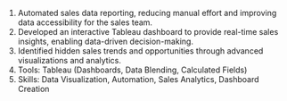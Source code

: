1. Automated sales data reporting, reducing manual effort and improving data accessibility for the sales team.
2. Developed an interactive Tableau dashboard to provide real-time sales insights, enabling data-driven decision-making.
3. Identified hidden sales trends and opportunities through advanced visualizations and analytics.
4. Tools: Tableau (Dashboards, Data Blending, Calculated Fields)
5. Skills: Data Visualization, Automation, Sales Analytics, Dashboard Creation

